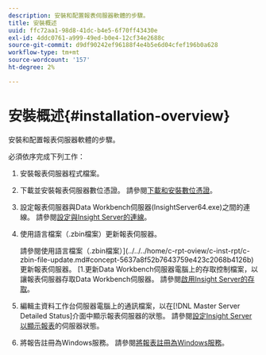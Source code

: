 ```yaml
---
description: 安裝和配置報表伺服器軟體的步驟。
title: 安裝概述
uuid: ffc72aa1-98d8-41dc-b4e5-6f70ff43430e
exl-id: 4ddc0761-a999-49ed-b0e4-12cf34e2688c
source-git-commit: d9df90242ef96188f4e4b5e6d04cfef196b0a628
workflow-type: tm+mt
source-wordcount: '157'
ht-degree: 2%

---
```


# 安裝概述{#installation-overview}

安裝和配置報表伺服器軟體的步驟。

必須依序完成下列工作：

1. 安裝報表伺服器程式檔案。
1. 下載並安裝報表伺服器數位憑證。 請參閱[下載和安裝數位憑證](../../../home/c-rpt-oview/c-inst-rpt/c-install-dig-cert/c-install-dig-cert.md#concept-5a61fc67df3643598c7c403962075f76)。
1. 設定報表伺服器與Data Workbench伺服器(InsightServer64.exe)之間的連線。 請參閱[設定與Insight Server的連線](../../../home/c-rpt-oview/c-inst-rpt/t-config-conn-ins-svr.md#task-a3ca949c43244782b658fb4437fd724c)。
1. 使用語言檔案（.zbin檔案）更新報表伺服器。

   請參閱使用語言檔案（.zbin檔案）](../../../home/c-rpt-oview/c-inst-rpt/c-zbin-file-update.md#concept-5637a8f52b7643759e423c2068b4126b)更新報表伺服器。 [1.更新Data Workbench伺服器電腦上的存取控制檔案，以讓報表伺服器存取Data Workbench伺服器。 請參閱[啟用Insight Server的存取](../../../home/c-rpt-oview/c-inst-rpt/t-en-acc-ins-svr.md#task-e7b95cf9cb194842ad72fa534c56c3cc)。
1. 編輯主資料工作台伺服器電腦上的通訊檔案，以在[!DNL Master Server Detailed Status]介面中顯示報表伺服器的狀態。 請參閱[設定Insight Server以顯示報表](../../../home/c-rpt-oview/c-inst-rpt/t-display-svr-st-rpt.md#task-a14d096f85924d9b93eef950591f93a8)的伺服器狀態。
1. 將報告註冊為Windows服務。 請參閱[將報表註冊為Windows服務](../../../home/c-rpt-oview/c-inst-rpt/t-reg-rpt-win-svc.md#task-a8762d7818ed4cfd87e616db6a68b3a6)。
